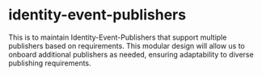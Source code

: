 # identity-event-publishers
This is to maintain Identity-Event-Publishers that support multiple publishers based on requirements. This modular design will allow us to onboard additional publishers as needed, ensuring adaptability to diverse publishing requirements.
